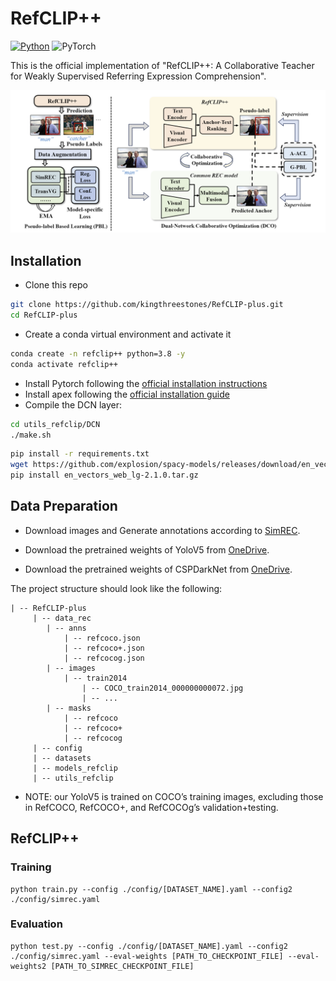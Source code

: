 # RefCLIP++
[![Python](https://img.shields.io/badge/python-blue.svg)](https://www.python.org/)
![PyTorch](https://img.shields.io/badge/pytorch-%237732a8)



This is the official implementation of "RefCLIP++: A Collaborative Teacher  for  Weakly Supervised Referring Expression Comprehension".


<p align="center">
	<!-- <img src="./misc/RefCLIP.png" width="1000"> -->
  <img src="./misc/RefCLIP++.jpg" width="1000">
</p>

## Installation
- Clone this repo
```bash
git clone https://github.com/kingthreestones/RefCLIP-plus.git
cd RefCLIP-plus
```

- Create a conda virtual environment and activate it
```bash
conda create -n refclip++ python=3.8 -y
conda activate refclip++
```
- Install Pytorch following the [official installation instructions](https://pytorch.org/get-started/locally/)
- Install apex  following the [official installation guide](https://github.com/NVIDIA/apex)
- Compile the DCN layer:

```bash
cd utils_refclip/DCN
./make.sh
```

```bash
pip install -r requirements.txt
wget https://github.com/explosion/spacy-models/releases/download/en_vectors_web_lg-2.1.0/en_vectors_web_lg-2.1.0.tar.gz -O en_vectors_web_lg-2.1.0.tar.gz
pip install en_vectors_web_lg-2.1.0.tar.gz
```

## Data Preparation

- Download images and Generate annotations according to [SimREC](https://github.com/luogen1996/SimREC/blob/main/DATA_PRE_README.md).

- Download the pretrained weights of YoloV5 from [OneDrive](https://1drv.ms/u/c/e41016e77138b546/EURIW6LMAJJOuNy5Bi_H34wBjUMCYijpv2faLthSdrZ2dw?e=FZhmeQ).

- Download the pretrained weights of CSPDarkNet from [OneDrive](https://1drv.ms/u/c/e41016e77138b546/ETCOQFZjjoJFvoH73hDqd_oBsG3W_d7GpMI7_IzVZ77hMg?e=6y0ZN8).


The project structure should look like the following:

```
| -- RefCLIP-plus
     | -- data_rec
        | -- anns
            | -- refcoco.json
            | -- refcoco+.json
            | -- refcocog.json
        | -- images
            | -- train2014
                | -- COCO_train2014_000000000072.jpg
                | -- ...
        | -- masks
            | -- refcoco
            | -- refcoco+
            | -- refcocog
     | -- config
     | -- datasets
     | -- models_refclip
     | -- utils_refclip
```
- NOTE: our YoloV5 is trained on COCO’s training images, 
excluding those in RefCOCO, RefCOCO+, and RefCOCOg’s validation+testing. 


## RefCLIP++

### Training
```
python train.py --config ./config/[DATASET_NAME].yaml --config2 ./config/simrec.yaml
```

### Evaluation
```
python test.py --config ./config/[DATASET_NAME].yaml --config2 ./config/simrec.yaml --eval-weights [PATH_TO_CHECKPOINT_FILE] --eval-weights2 [PATH_TO_SIMREC_CHECKPOINT_FILE]
```

